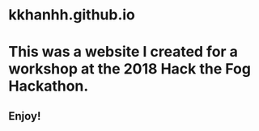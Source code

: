 # kkhanhh.github.io
<h1>This was a website I created for a workshop at the 2018 Hack the Fog Hackathon.</h1>
<h2>Enjoy!</h2>
